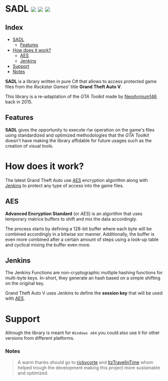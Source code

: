# SADL <img src="https://img.shields.io/badge/Version-1.0-informational" /> <img src="https://img.shields.io/badge/License-GPL--3.0-informational" /> <img src="https://github.com/francescomesianodev/SADL/workflows/.NET%20Core/badge.svg" />

## Index

<!--ts-->
   * [SADL](#SADL)
      * [Features](#features)
   * [How does it work?](#how-does-it-work)
      * [AES](#aes)
      * [Jenkins](#jenkins)
   * [Support](#support)
   * [Notes](#notes)
<!--te-->

**SADL** is a library written in pure C# that allows to access protected game files from the *Rockstar Games*' title **Grand Theft Auto V**.

This library is a re-adaptation of the *GTA Toolkit* made by [Neodymium146](https://github.com/Neodymium146) back in 2015.

## Features

**SADL** gives the opportunity to execute r\w operation on the game's files using standardized and optimized methodologies that the *GTA Toolkit* doesn't have making the library affidable for future usages such as the creation of visual tools.

# How does it work?

The latest Grand Theft Auto use [AES](https://en.wikipedia.org/wiki/Advanced_Encryption_Standard) encryption algorithm along with [Jenkins](https://en.wikipedia.org/wiki/Jenkins_hash_function) to protect any type of access into the game files.

## AES

**Advanced Encryption Standard** (or *AES*) is an algorithm that uses temporary matrice buffers to shift and mix the data accordingly.

The process starts by defining a 128-bit buffer where each byte will be combined accordingly in a bitwise xor manner. Additionally, the buffer is even more combined after a certain amount of steps using a look-up table and cyclical mixing the buffer even more. 

## Jenkins

The Jenkins Functions are non-cryptographic multiple hashing functions for multi-byte keys. In-short, they generate an hash based on a simple shifting on the original key.

Grand Theft Auto V uses Jenkins to define the **session key** that will be used with [AES](#aes).

# Support

Altrough the library is meant for `Windows x64` you could also use it for other versions from different platforms.

### Notes

> A warm thanks should go to [rickycorte](https://github.com/rickycorte) and [ItzTravelInTime](https://github.com/ItzTravelInTime) whom helped trough the development making this project more sustainable and optimized.

